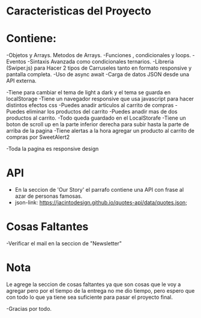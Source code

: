 # Caracteristicas del Proyecto
# Contiene:
-Objetos y Arrays. Metodos de Arrays.
-Funciones , condicionales y loops.
-Eventos
-Sintaxis Avanzada como condicionales ternarios.
-Libreria (Swiper.js) para Hacer 2 tipos de Carruseles tanto en formato responsive y pantalla completa.
-Uso de async await
-Carga de datos JSON desde una API externa.

-Tiene para cambiar el tema de light a dark y el tema se guarda en localStorage
-Tiene un navegador responsive que usa javascript para hacer distintos efectos css
-Puedes anadir articulos al carrito de compras 
-Puedes eliminar los productos del carrito
-Puedes anadir mas de dos productos al carrito.
-Todo queda guardado en el LocalStorafe
-Tiene un boton de scroll up en la parte inferior derecha para subir hasta la parte de arriba de la pagina
-Tiene alertas a la hora agregar un producto al carrito de compras por SweetAlert2

-Toda la pagina es responsive design
# API
- En la seccion de 'Our Story' el parrafo contiene una API con frase al azar de personas famosas.
- json-link: https://jacintodesign.github.io/quotes-api/data/quotes.json;

# Cosas Faltantes

-Verificar el mail en la seccion de "Newsletter"

# Nota
Le agrege la seccion de cosas faltantes ya que son cosas que le voy a agregar pero por el tiempo de la entrega no me dio tiempo, pero espero que con todo lo que ya tiene sea suficiente para pasar el proyecto final.

-Gracias por todo.